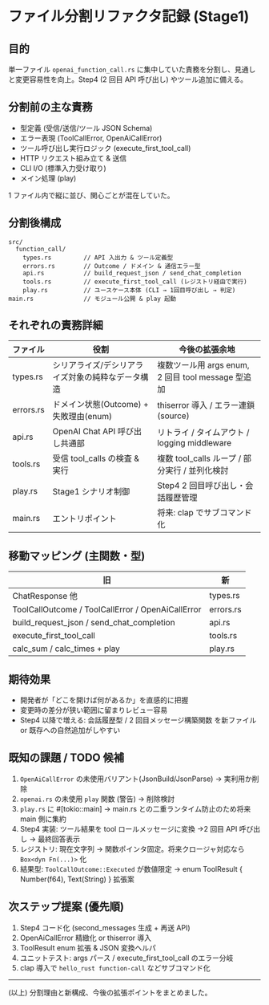 # ファイル分割リファクタ記録 (Stage1)

## 目的

単一ファイル `openai_function_call.rs` に集中していた責務を分割し、見通しと変更容易性を向上。Step4 (2 回目 API 呼び出し) やツール追加に備える。

## 分割前の主な責務

- 型定義 (受信/送信/ツール JSON Schema)
- エラー表現 (ToolCallError, OpenAiCallError)
- ツール呼び出し実行ロジック (execute_first_tool_call)
- HTTP リクエスト組み立て & 送信
- CLI I/O (標準入力受け取り)
- メイン処理 (play)

1 ファイル内で縦に並び、関心ごとが混在していた。

## 分割後構成

```
src/
  function_call/
    types.rs         // API 入出力 & ツール定義型
    errors.rs        // Outcome / ドメイン & 通信エラー型
    api.rs           // build_request_json / send_chat_completion
    tools.rs         // execute_first_tool_call (レジストリ経由で実行)
    play.rs          // ユースケース本体 (CLI → 1回目呼び出し → 判定)
main.rs              // モジュール公開 & play 起動
```

## それぞれの責務詳細

| ファイル  | 役割                                              | 今後の拡張余地                                     |
| --------- | ------------------------------------------------- | -------------------------------------------------- |
| types.rs  | シリアライズ/デシリアライズ対象の純粋なデータ構造 | 複数ツール用 args enum, 2 回目 tool message 型追加 |
| errors.rs | ドメイン状態(Outcome) + 失敗理由(enum)            | thiserror 導入 / エラー連鎖(source)                |
| api.rs    | OpenAI Chat API 呼び出し共通部                    | リトライ / タイムアウト / logging middleware       |
| tools.rs  | 受信 tool_calls の検査 & 実行                     | 複数 tool_calls ループ / 部分実行 / 並列化検討     |
| play.rs   | Stage1 シナリオ制御                               | Step4 2 回目呼び出し・会話履歴管理                 |
| main.rs   | エントリポイント                                  | 将来: clap でサブコマンド化                        |

## 移動マッピング (主関数・型)

| 旧                                                | 新        |
| ------------------------------------------------- | --------- |
| ChatResponse 他                                   | types.rs  |
| ToolCallOutcome / ToolCallError / OpenAiCallError | errors.rs |
| build_request_json / send_chat_completion         | api.rs    |
| execute_first_tool_call                           | tools.rs  |
| calc_sum / calc_times + play                      | play.rs   |

## 期待効果

- 開発者が「どこを開けば何があるか」を直感的に把握
- 変更時の差分が狭い範囲に留まりレビュー容易
- Step4 以降で増える: 会話履歴型 / 2 回目メッセージ構築関数 を新ファイル or 既存への自然追加がしやすい

## 既知の課題 / TODO 候補

1. `OpenAiCallError` の未使用バリアント(JsonBuild/JsonParse) → 実利用か削除
2. `openai.rs` の未使用 `play` 関数 (警告) → 削除検討
3. `play.rs` に #[tokio::main] → main.rs との二重ランタイム防止のため将来 main 側に集約
4. Step4 実装: ツール結果を tool ロールメッセージに変換 →2 回目 API 呼び出し → 最終回答表示
5. レジストリ: 現在文字列 → 関数ポインタ固定。将来クロージャ対応なら `Box<dyn Fn(...)>` 化
6. 結果型: `ToolCallOutcome::Executed` が数値限定 → enum ToolResult { Number(f64), Text(String) } 拡張案

## 次ステップ提案 (優先順)

1. Step4 コード化 (second_messages 生成 + 再送 API)
2. OpenAiCallError 精緻化 or thiserror 導入
3. ToolResult enum 拡張 & JSON 変換ヘルパ
4. ユニットテスト: args パース / execute_first_tool_call のエラー分岐
5. clap 導入で `hello_rust function-call` などサブコマンド化

---

(以上) 分割理由と新構成、今後の拡張ポイントをまとめました。

